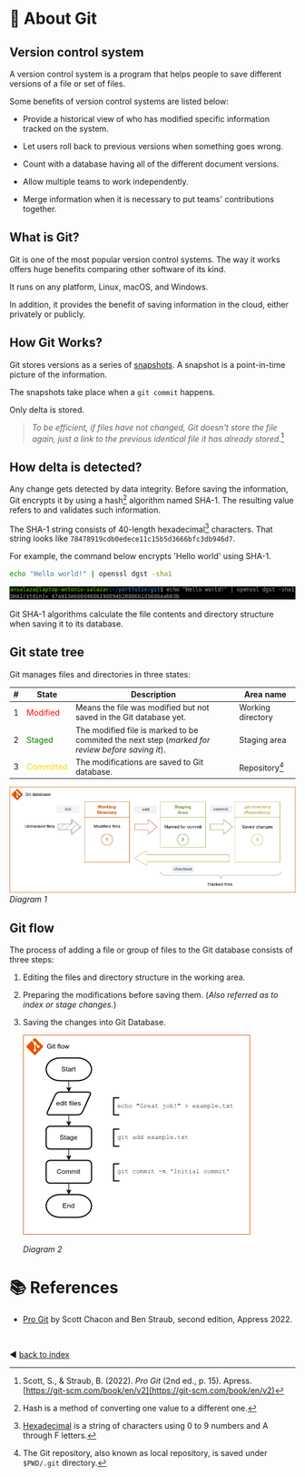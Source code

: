 # :book: About Git

## Version control system

A version control system is a program that helps people to save different versions of a file or set of files. 

Some benefits of version control systems are listed below:

- Provide a historical view of who has modified specific information tracked on the system.

- Let users roll back to previous versions when something goes wrong.

- Count with a database having all of the different document versions.

- Allow multiple teams to work independently.

- Merge information when it is necessary to put teams' contributions together.


## What is Git?

Git is one of the most popular version control systems. The way it works offers huge benefits comparing other software of its kind.

It runs on any platform, Linux, macOS, and Windows.

In addition, it provides the benefit of saving information in the cloud, either privately or publicly.

## How Git Works?

Git stores versions as a series of [snapshots](https://dictionary.cambridge.org/dictionary/english/snapshot). A snapshot is a point-in-time picture of the information.

The snapshots take place when a `git commit` happens. 

Only delta is stored. 

  > _To be efficient, if files have not changed, Git doesn't store the file again, just a link to the previous identical file it has already stored._[^1]


## How delta is detected?

Any change gets detected by data integrity. Before saving the information, Git encrypts it by using a hash[^2] algorithm named SHA-1. The resulting value refers to and validates such information.

The SHA-1 string consists of 40-length hexadecimal[^3] characters. 
That string looks like `78478919cdb0edece11c15b5d3666bfc3db946d7`.

For example, the command below encrypts 'Hello world' using SHA-1.

```bash
echo "Hello world!" | openssl dgst -sha1
```

  ![hash](../images/git_hash_example.png)

Git SHA-1 algorithms calculate the file contents and directory structure when saving it to its database.

## Git state tree

Git manages files and directories in three states:

|#|State|Description|Area name|
| --|--|--|--|
|1|<span style="color:red">Modified</span>|Means the file was modified but not saved in the Git database yet.|Working directory|
|2|<span style="color:green">Staged</span>|The modified file is marked to be commited the next step (_marked for review before saving it_).|Staging area|
|3|<span style="color:gold">Committed</span>|The modifications are saved to Git database.|Repository[^4]|

  ![git-db](../images/git_database.png)
  *Diagram 1*

## Git flow

The process of adding a file or group of files to the Git database consists of three steps:
1. Editing the files and directory structure in the working area.
2. Preparing the modifications before saving them. (_Also referred as to index or stage changes._)
3. Saving the changes into Git Database.


    ![git-db](../images/git_flow.png)
    
    *Diagram 2*

# :books: References

- [Pro Git](https://git-scm.com/book/en/v2) by Scott Chacon and Ben Straub, second edition, Appress 2022.


[^1]: Scott, S., & Straub, B. (2022). _Pro Git_ (2nd ed., p. 15). Apress. [https://git-scm.com/book/en/v2](https://git-scm.com/book/en/v2)

[^2]: Hash is a method of converting one value to a different one.

[^3]: [Hexadecimal](https://techterms.com/definition/hexadecimal) is a string of characters using 0 to 9 numbers and A through F letters.

[^4]: The Git repository, also known as local repository, is saved under `$PWD/.git` directory.


<br />

:arrow_backward: [back to index](../README.md)

